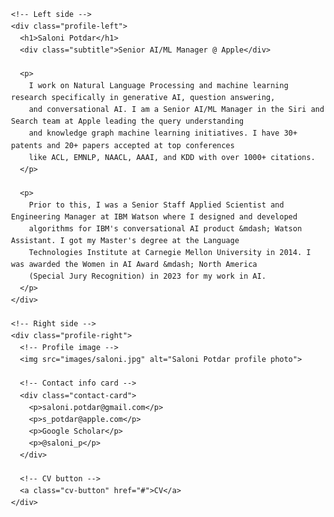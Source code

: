 <!DOCTYPE html>
<html>
<head>
  <meta charset="UTF-8" />
  <title>Saloni Potdar</title>
  <!-- Link your CSS file if you prefer separate styling -->
  <style>
    /* Just for quick demonstration; move to a separate .css file if desired */
    body {
      margin: 0; 
      padding: 2rem;
      font-family: sans-serif;
      line-height: 1.6;
    }

    .profile-container {
      display: flex;
      justify-content: space-between;
      align-items: flex-start;
      gap: 2rem;
      max-width: 1000px;
      margin: 0 auto;
    }

    /* Left text column */
    .profile-left {
      flex: 1;  /* Expand to fill space */
    }
    .profile-left h1 {
      margin-bottom: 0.2rem;
      font-size: 2.5rem;
    }
    .subtitle {
      color: #888;
      font-size: 1.1rem;
      margin-bottom: 1.5rem;
    }

    /* Right column (photo + contact card + CV button) */
    .profile-right {
      width: 300px;  /* or use flex-basis, etc. */
      flex-shrink: 0;
    }
    .profile-right img {
      width: 100%;
      height: auto;
      border-radius: 8px; /* Slightly rounded corners */
      display: block;
    }
    .contact-card {
      margin-top: 1rem;
      border: 1px solid #ddd;
      border-radius: 8px;
      padding: 1rem;
      font-size: 0.95rem;
    }
    .contact-card p {
      margin: 0.4rem 0;
      display: flex;
      align-items: center;
    }
    .contact-card p::before {
      /* Minimal icon/emoji for demonstration */
      content: "• ";
      margin-right: 0.4rem;
    }
    .cv-button {
      display: inline-block;
      margin-top: 1rem;
      padding: 0.6rem 1rem;
      background-color: #f9f9f9;
      border-radius: 4px;
      text-decoration: none;
      border: 1px solid #ccc;
      color: #333;
      font-weight: 500;
    }
    .cv-button:hover {
      background-color: #eee;
    }

  </style>
</head>
<body>
  <div class="profile-container">

    <!-- Left side -->
    <div class="profile-left">
      <h1>Saloni Potdar</h1>
      <div class="subtitle">Senior AI/ML Manager @ Apple</div>

      <p>
        I work on Natural Language Processing and machine learning research specifically in generative AI, question answering, 
        and conversational AI. I am a Senior AI/ML Manager in the Siri and Search team at Apple leading the query understanding 
        and knowledge graph machine learning initiatives. I have 30+ patents and 20+ papers accepted at top conferences 
        like ACL, EMNLP, NAACL, AAAI, and KDD with over 1000+ citations.
      </p>

      <p>
        Prior to this, I was a Senior Staff Applied Scientist and Engineering Manager at IBM Watson where I designed and developed 
        algorithms for IBM's conversational AI product &mdash; Watson Assistant. I got my Master's degree at the Language 
        Technologies Institute at Carnegie Mellon University in 2014. I was awarded the Women in AI Award &mdash; North America 
        (Special Jury Recognition) in 2023 for my work in AI.
      </p>
    </div>

    <!-- Right side -->
    <div class="profile-right">
      <!-- Profile image -->
      <img src="images/saloni.jpg" alt="Saloni Potdar profile photo">

      <!-- Contact info card -->
      <div class="contact-card">
        <p>saloni.potdar@gmail.com</p>
        <p>s_potdar@apple.com</p>
        <p>Google Scholar</p>
        <p>@saloni_p</p>
      </div>

      <!-- CV button -->
      <a class="cv-button" href="#">CV</a>
    </div>

  </div>
</body>
</html>
